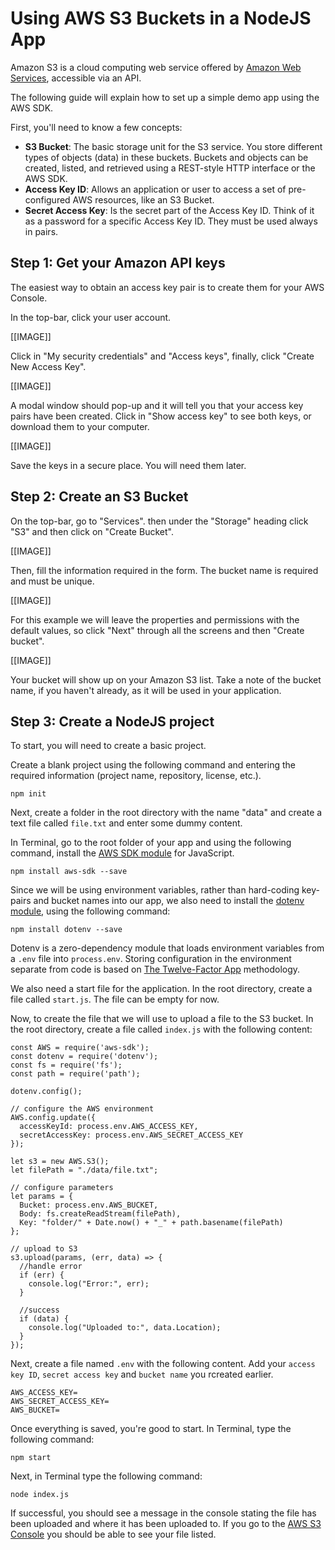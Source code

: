 # Using AWS S3 Buckets in a NodeJS App
Amazon S3 is a cloud computing web service offered by [Amazon Web Services](https://aws.amazon.com/), accessible via an API.

The following guide will explain how to set up a simple demo app using the AWS SDK.

First, you'll need to know a few concepts:
- **S3 Bucket**: The basic storage unit for the S3 service. You store different types of objects (data) in these buckets. Buckets and objects can be created, listed, and retrieved using a REST-style HTTP interface or the AWS SDK.
- **Access Key ID**: Allows an application or user to access a set of pre-configured AWS resources, like an S3 Bucket.
- **Secret Access Key**: Is the secret part of the Access Key ID. Think of it as a password for a specific Access Key ID. They must be used always in pairs.

## Step 1: Get your Amazon API keys
The easiest way to obtain an access key pair is to create them for your AWS Console.

In the top-bar, click your user account.

[[IMAGE]]

Click in "My security credentials" and "Access keys", finally, click "Create New Access Key".

[[IMAGE]]

A modal window should pop-up and it will tell you that your access key pairs have been created. Click in "Show access key" to see both keys, or download them to your computer.

[[IMAGE]]

Save the keys in a secure place. You will need them later.

## Step 2: Create an S3 Bucket
On the top-bar, go to "Services". then under the "Storage" heading click "S3" and then click on "Create Bucket".

[[IMAGE]]

Then, fill the information required in the form. The bucket name is required and must be unique.

[[IMAGE]]

For this example we will leave the properties and permissions with the default values, so click "Next" through all the screens and then "Create bucket".

[[IMAGE]]

Your bucket will show up on your Amazon S3 list. Take a note of the bucket name, if you haven't already, as it will be used in your application.

## Step 3: Create a NodeJS project
To start, you will need to create a basic project.

Create a blank project using the following command and entering the required information (project name, repository, license, etc.).

```
npm init
```

Next, create a folder in the root directory with the name "data" and create a text file called `file.txt` and enter some dummy content.

In Terminal, go to the root folder of your app and using the following command, install the [AWS SDK module](https://www.npmjs.com/package/aws-sdk) for JavaScript.

```
npm install aws-sdk --save
```

Since we will be using environment variables, rather than hard-coding key-pairs and bucket names into our app, we also need to install the [dotenv module](https://www.npmjs.com/package/dotenv), using the following command:

```
npm install dotenv --save
```

Dotenv is a zero-dependency module that loads environment variables from a `.env` file into `process.env`. Storing configuration in the environment separate from code is based on [The Twelve-Factor App](http://12factor.net/config) methodology.

We also need a start file for the application. In the root directory, create a file called `start.js`. The file can be empty for now.

Now, to create the file that we will use to upload a file to the S3 bucket. In the root directory, create a file called `index.js` with the following content:

```
const AWS = require('aws-sdk');
const dotenv = require('dotenv');
const fs = require('fs');
const path = require('path');

dotenv.config();

// configure the AWS environment
AWS.config.update({
  accessKeyId: process.env.AWS_ACCESS_KEY,
  secretAccessKey: process.env.AWS_SECRET_ACCESS_KEY
});

let s3 = new AWS.S3();
let filePath = "./data/file.txt";

// configure parameters
let params = {
  Bucket: process.env.AWS_BUCKET,
  Body: fs.createReadStream(filePath),
  Key: "folder/" + Date.now() + "_" + path.basename(filePath)
};

// upload to S3
s3.upload(params, (err, data) => {
  //handle error
  if (err) {
    console.log("Error:", err);
  }

  //success
  if (data) {
    console.log("Uploaded to:", data.Location);
  }
});
```

Next, create a file named `.env` with the following content. Add your `access key ID`, `secret access key` and `bucket name` you rcreated earlier.
```
AWS_ACCESS_KEY=
AWS_SECRET_ACCESS_KEY=
AWS_BUCKET=
```

Once everything is saved, you're good to start. In Terminal, type the following command:
```
npm start
```

Next, in Terminal type the following command:
```
node index.js
```

If successful, you should see a message in the console stating the file has been uploaded and where it has been uploaded to. If you go to the [AWS S3 Console](https://s3.console.aws.amazon.com/s3/home) you should be able to see your file listed.
